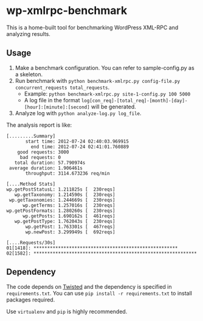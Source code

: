 # wp-xmlrpc-benchmark

This is a home-built tool for benchmarking WordPress XML-RPC and analyzing results.

## Usage

1. Make a benchmark configuration. You can refer to sample-config.py as a skeleton.
1. Run benchmark with `python benchmark-xmlrpc.py config-file.py concurrent_requests total_requests`.
    * Example: `python benchmark-xmlrpc.py site-1-config.py 100 5000`
    * A log file in the format `log[con_req]-[total_req]-[month]-[day]-[hour]:[minute]:[second]` will be generated.
1. Analyze log with `python analyze-log.py log_file`.

The analysis report is like:

    [.........Summary]
           start time: 2012-07-24 02:40:03.969915
             end time: 2012-07-24 02:41:01.760889
        good requests: 3000
         bad requests: 0
       total duration: 57.790974s
     average duration: 1.906461s
           throughput: 3114.673236 req/min

    [....Method Stats]
    wp.getPostStatusL: 1.211825s [  230reqs]
       wp.getTaxonomy: 1.214590s [  230reqs]
     wp.getTaxonomies: 1.244669s [  230reqs]
          wp.getTerms: 1.257016s [  230reqs]
    wp.getPostFormats: 1.280260s [  230reqs]
          wp.getPosts: 1.690162s [  461reqs]
       wp.getPostType: 1.762043s [  230reqs]
           wp.getPost: 1.763301s [  467reqs]
           wp.newPost: 3.299949s [  692reqs]

    [....Requests/30s]
    01[1418]: *****************************************************
    02[1582]: ************************************************************

## Dependency

The code depends on [Twisted](http://twistedmatrix.com/) and the dependency is specified in `requirements.txt`. You can use `pip install -r requirements.txt` to install packages required.

Use `virtualenv` and `pip` is highly recommended.
